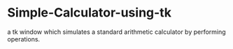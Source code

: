 # Simple-Calculator-using-tk
a tk window which simulates a standard arithmetic calculator by performing operations.
